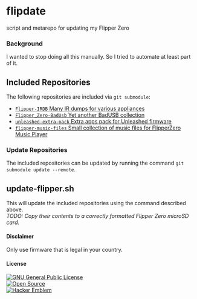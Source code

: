 # flipdate
script and metarepo for updating my Flipper Zero

### Background
I wanted to stop doing all this manually. So I tried to automate at least part of it.

## Included Repositories
The following repositories are included via `git submodule`:
* [`Flipper-IRDB` Many IR dumps for various appliances](https://github.com/logickworkshop/Flipper-IRDB)
* [`Flipper_Zero-BadUsb` Yet another BadUSB collection](https://github.com/UNC0V3R3D/Flipper_Zero-BadUsb)
* [`unleashed-extra-pack` Extra apps pack for Unleashed firmware](https://github.com/xMasterX/unleashed-extra-pack)
* [`flipper-music-files` Small collection of music files for FlipperZero Music Player](https://github.com/Tonsil/flipper-music-files)

### Update Repositories
The included repositories can be updated by running the command `git submodule update --remote`.

## update-flipper.sh
This will update the included repositories using the command described above.  
_TODO: Copy their contents to a correctly formatted Flipper Zero microSD card._

#### Disclaimer
Only use firmware that is legal in your country.

#### License
[![GNU General Public License](https://www.gnu.org/graphics/gplv3-88x31.png)](https://www.gnu.org/licenses/gpl-3.0.en.html)\
[![Open Source](http://www.ipol.im/static/badges/open-source.png)](http://www.gnu.org/licenses/gpl.html)\
[![Hacker Emblem](http://catb.org/hacker-emblem/hacker.png)](http://www.catb.org/hacker-emblem/)